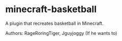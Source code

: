# minecraft-basketball
A plugin that recreates basketball in Minecraft.

Authors: RageRoringTiger, Jguyjoggy (If he wants to)

